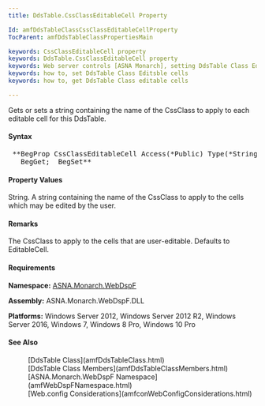 ```yaml
---
title: DdsTable.CssClassEditableCell Property

Id: amfDdsTableClassCssClassEditableCellProperty
TocParent: amfDdsTableClassPropertiesMain

keywords: CssClassEditableCell property
keywords: DdsTable.CssClassEditableCell property
keywords: Web server controls [ASNA Monarch], setting DdsTable Class Ediable cells
keywords: how to, set DdsTable Class Editsble cells
keywords: how to, get DdsTable Class editable cells

---
```


Gets or sets a string containing the name of the CssClass to apply to each editable cell for this DdsTable.

#### Syntax
<pre class="prettyprint"> **BegProp CssClassEditableCell Access(*Public) Type(*String)
   BegGet;  BegSet** </pre>

#### Property Values
String. A string containing the name of the CssClass to apply to the cells which may be edited by the user.

#### Remarks
The CssClass to apply to the cells that are user-editable. Defaults to EditableCell.

#### Requirements
**Namespace:** [ASNA.Monarch.WebDspF](amfWebDspFNamespace.html)

**Assembly:** ASNA.Monarch.WebDspF.DLL

**Platforms:** Windows Server 2012, Windows Server 2012 R2, Windows Server 2016, Windows 7, Windows 8 Pro, Windows 10 Pro

#### See Also
<dl>
        <dd>[DdsTable Class](amfDdsTableClass.html)</dd>
        <dd>[DdsTable Class Members](amfDdsTableClassMembers.html)</dd>
        <dd>[ASNA.Monarch.WebDspF Namespace](amfWebDspFNamespace.html)</dd>
        <dd>[Web.config Considerations](amfconWebConfigConsiderations.html)</dd>
</dl>

